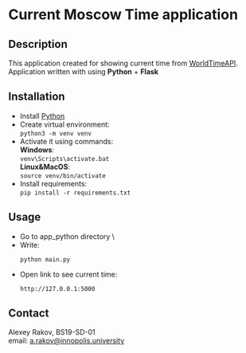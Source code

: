 # Current Moscow Time application

## Description

This application created for showing current time from [WorldTimeAPI](http://worldtimeapi.org/). Application written with using **Python** + **Flask**

## Installation

- Install [Python](https://python.org)
- Create virtual environment: \
  `python3 -m venv venv`
- Activate it using commands: \
  **Windows**: \
  `venv\Scripts\activate.bat` \
  **Linux&MacOS**: \
  `source venv/bin/activate`
- Install requirements: \
  `pip install -r requirements.txt`

## Usage

- Go to app_python directory \\
- Write:
  ```
  python main.py
  ```
- Open link to see current time:
  ```
  http://127.0.0.1:5000
  ```

## Contact

Alexey Rakov, BS19-SD-01 \
email: a.rakov@innopolis.university
